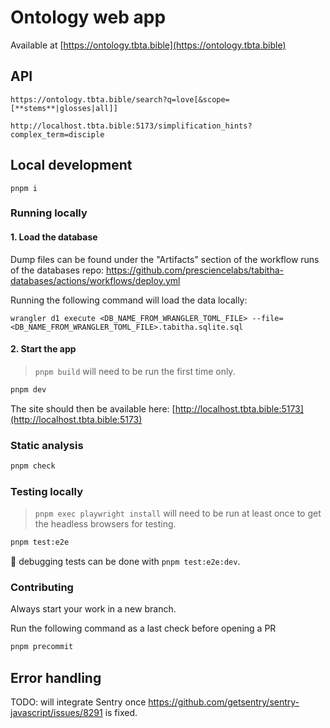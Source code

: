 # Ontology web app

Available at [https://ontology.tbta.bible](https://ontology.tbta.bible)

## API

`https://ontology.tbta.bible/search?q=love[&scope=[**stems**|glosses|all]]`

`http://localhost.tbta.bible:5173/simplification_hints?complex_term=disciple`

## Local development

`pnpm i`

### Running locally

#### 1. Load the database

Dump files can be found under the "Artifacts" section of the workflow runs of the databases repo:  https://github.com/presciencelabs/tabitha-databases/actions/workflows/deploy.yml

Running the following command will load the data locally:

`wrangler d1 execute <DB_NAME_FROM_WRANGLER_TOML_FILE> --file=<DB_NAME_FROM_WRANGLER_TOML_FILE>.tabitha.sqlite.sql`

#### 2. Start the app

> `pnpm build` will need to be run the first time only.

```bash
pnpm dev
```

The site should then be available here: [http://localhost.tbta.bible:5173](http://localhost.tbta.bible:5173)

### Static analysis

```bash
pnpm check
```

### Testing locally

> `pnpm exec playwright install` will need to be run at least once to get the headless browsers for testing.

```bash
pnpm test:e2e
```

🐛 debugging tests can be done with `pnpm test:e2e:dev`.

### Contributing

Always start your work in a new branch.

Run the following command as a last check before opening a PR

```bash
pnpm precommit
```

## Error handling

TODO: will integrate Sentry once https://github.com/getsentry/sentry-javascript/issues/8291 is fixed.
